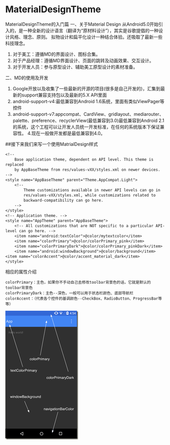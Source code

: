 # MaterialDesignTheme
MaterialDesignTheme的入门篇
一、关于Material Design
从Android5.0开始引入的，是一种全新的设计语言（翻译为“原材料设计”），其实是谷歌提倡的一种设计风格、理念、原则。
拟物设计和扁平化设计一种结合体验。还吸取了最新一些科技理念。

1. 对于美工：遵循MD的界面设计、图标合集。
2. 对于产品经理：遵循MD界面设计、页面的跳转及动画效果、交互设计。
3. 对于开发人员：参与原型设计、辅助美工原型设计的素材准备。

二、MD的使用及开发

1. Google开放以及收集了一些最新的开源的项目(很多是自己开发的)，汇集到最新的support兼容支持包以及最新的5.X API里面
2. android-support-v4:最低兼容到Android 1.6系统，里面有类似ViewPager等控件
3. android-support-v7:appcompat、CardView、gridlayout、mediarouter、palette、preference、recyclerView(最低兼容到3.0)最低兼容到Android 2.1的系统，这个工程可以让开发人员统一开发标准，在任何的系统版本下保证兼容性。
4.现在一般做开发都是最低兼容到4.0。

##接下来我们来写一个使用MatrialDesign样式

	<!--
        Base application theme, dependent on API level. This theme is replaced
        by AppBaseTheme from res/values-vXX/styles.xml on newer devices.
    -->
    <style name="AppBaseTheme" parent="Theme.AppCompat.Light">
        <!--
            Theme customizations available in newer API levels can go in
            res/values-vXX/styles.xml, while customizations related to
            backward-compatibility can go here.
        -->
    </style>
    <!-- Application theme. -->
    <style name="AppTheme" parent="AppBaseTheme">
        <!-- All customizations that are NOT specific to a particular API-level can go here. -->
        <item name="android:textColor">@color/mytextcolor</item>
        <item name="colorPrimary">@color/colorPrimary_pink</item>
        <item name="colorPrimaryDark">@color/colorPrimary_pinkDark</item>
        <item name="android:windowBackground">@color/background</item>
	<item name="colorAccent">@color/accent_material_dark</item>
    </style>

相应的属性介绍

	colorPrimary：主色，如果你不手动自己去修改toolbar背景色的话，它就是默认的toolbar背景色
	colorPrimaryDark：主色--深色，一般可以用于状态栏颜色、底部导航栏
	colorAccent：（代表各个控件的基调颜色--CheckBox、RadioButton、ProgressBar等等）
	
	
![image](https://github.com/AndLollipop/MaterialDesignTheme/blob/master/images/design.png)





